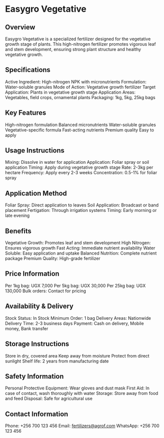 # Easygro Vegetative

## Overview
Easygro Vegetative is a specialized fertilizer designed for the vegetative growth stage of plants. This high-nitrogen fertilizer promotes vigorous leaf and stem development, ensuring strong plant structure and healthy vegetative growth.

## Specifications
Active Ingredient: High-nitrogen NPK with micronutrients
Formulation: Water-soluble granules
Mode of Action: Vegetative growth fertilizer
Target Application: Plants in vegetative growth stage
Application Areas: Vegetables, field crops, ornamental plants
Packaging: 1kg, 5kg, 25kg bags

## Key Features
High-nitrogen formulation
Balanced micronutrients
Water-soluble granules
Vegetative-specific formula
Fast-acting nutrients
Premium quality
Easy to apply

## Usage Instructions
Mixing: Dissolve in water for application
Application: Foliar spray or soil application
Timing: Apply during vegetative growth stage
Rate: 2-3kg per hectare
Frequency: Apply every 2-3 weeks
Concentration: 0.5-1% for foliar spray

## Application Method
Foliar Spray: Direct application to leaves
Soil Application: Broadcast or band placement
Fertigation: Through irrigation systems
Timing: Early morning or late evening

## Benefits
Vegetative Growth: Promotes leaf and stem development
High Nitrogen: Ensures vigorous growth
Fast Acting: Immediate nutrient availability
Water Soluble: Easy application and uptake
Balanced Nutrition: Complete nutrient package
Premium Quality: High-grade fertilizer

## Price Information
Per 1kg bag: UGX 7,000
Per 5kg bag: UGX 30,000
Per 25kg bag: UGX 130,000
Bulk orders: Contact for pricing

## Availability & Delivery
Stock Status: In Stock
Minimum Order: 1 bag
Delivery Areas: Nationwide
Delivery Time: 2-3 business days
Payment: Cash on delivery, Mobile money, Bank transfer

## Storage Instructions
Store in dry, covered area
Keep away from moisture
Protect from direct sunlight
Shelf life: 2 years from manufacturing date

## Safety Information
Personal Protective Equipment: Wear gloves and dust mask
First Aid: In case of contact, wash thoroughly with water
Storage: Store away from food and feed
Disposal: Safe for agricultural use

## Contact Information
Phone: +256 700 123 456
Email: fertilizers@agrof.com
WhatsApp: +256 700 123 456